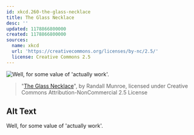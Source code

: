 ```yaml
---
id: xkcd.260-the-glass-necklace
title: The Glass Necklace
desc: ''
updated: 1178866800000
created: 1178866800000
sources:
  name: xkcd
  url: 'https://creativecommons.org/licenses/by-nc/2.5/'
  license: Creative Commons 2.5
---
```

![Well, for some value of 'actually work'.](https://imgs.xkcd.com/comics/the_glass_necklace.png)
> "[The Glass Necklace](https://xkcd.com/260/)", by Randall Munroe, licensed under Creative Commons Attribution-NonCommercial 2.5 License

## Alt Text
Well, for some value of 'actually work'.
